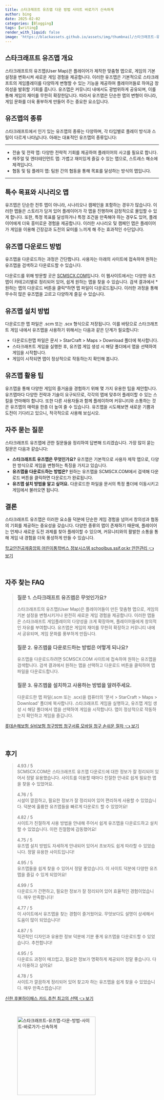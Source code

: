 ```yaml
---
title: 스타크래프트 유즈맵 다운 방법 사이트 바로가기 신속하게
author: bing
date: 2025-02-02
categories: [Blogging]
tags: [writing]
render_with_liquid: false
image: 'https://blackassets.github.io/assets/img/thumbnail/스타크래프트-유즈맵-다운-방법-사이트-바로가기-신속하게.webp'
---
```



<h2 id='스타크래프트_유즈맵_개요'>스타크래프트 유즈맵 개요</h2>

<p>스타크래프트의 유즈맵(User Map)은 플레이어가 제작한 맞춤형 맵으로, 게임의 기본 설정을 변화시켜 새로운 게임 경험을 제공합니다. 이러한 유즈맵은 기본적으로 스타크래프트의 게임플레이를 다양하게 변형할 수 있는 기능을 제공하여 플레이어들로 하여금 창의성을 발휘할 기회를 줍니다. 유즈맵은 커뮤니티 내에서도 광범위하게 공유되며, 이를 통해 게임의 재미를 무한히 확장한답니다. 따라서 유즈맵은 단순한 맵의 변형이 아니라, 게임 문화를 더욱 풍부하게 만들어 주는 중요한 요소입니다.</p>

<h2 id='유즈맵의_종류'>유즈맵의 종류</h2>

<p>스타크래프트에서 인기 있는 유즈맵의 종류는 다양하며, 각 타입별로 플레이 방식과 스릴이 다르게 나타납니다. 아래는 대표적인 유즈맵의 종류입니다:</p>

<hr />

<ul>
    <li>전술 및 전략 맵: 다양한 전략적 기회를 제공하여 플레이어의 사고를 필요로 합니다.</li>
    <li>캐주얼 및 엔터테인먼트 맵: 가볍고 재미있게 즐길 수 있는 맵으로, 스트레스 해소에 제격입니다.</li>
    <li>협동 및 팀 플레이 맵: 팀원 간의 협동을 통해 목표를 달성하는 방식의 맵입니다.</li>
</ul>

<hr />

<h2 id='특수_목표와_시나리오_맵'>특수 목표와 시나리오 맵</h2>

<p>유즈맵은 단순한 전투 맵이 아니라, 시나리오나 캠페인을 포함하는 경우가 많습니다. 이러한 맵들은 스토리가 담겨 있어 플레이어가 각 맵을 진행하며 감정적으로 몰입할 수 있게 합니다. 또한, 특정 목표를 달성하거나 특정 조건을 만족해야 하는 경우도 있어, 플레이어에게 더욱 흥미로운 경험을 제공합니다. 이러한 시나리오 및 캠페인 맵은 플레이어가 게임을 이용해 긴장감과 도전의 묘미를 느끼게 해 주는 효과적인 수단입니다.</p>

<h2 id='유즈맵_다운로드_방법'>유즈맵 다운로드 방법</h2>

<p>유즈맵을 다운로드하는 과정은 간단합니다. 사용자는 아래의 사이트에 접속하여 원하는 유즈맵을 검색하고 다운로드할 수 있습니다.</p>

<p>다운로드를 위해 방문할 곳은 <a href="https://scmscx.com">SCMSCX.COM</a>입니다. 이 웹사이트에서는 다양한 유즈맵이 카테고리별로 정리되어 있어, 쉽게 원하는 맵을 찾을 수 있습니다. 검색 결과에서 *원하는 맵의 다운로드 버튼을 클릭*하면 맵 파일이 다운로드됩니다. 이러한 과정을 통해 무수히 많은 유즈맵을 고르고 다양하게 즐길 수 있습니다.</p>

<h2 id='유즈맵_설치_방법'>유즈맵 설치 방법</h2>

<p>다운로드한 맵 파일은 .scm 또는 .scx 형식으로 저장됩니다. 이를 바탕으로 스타크래프트 게임 내에서 유즈맵을 사용하기 위해서는 다음과 같은 단계가 필요합니다:</p>

<ul>
    <li>다운로드한맵 파일은 문서 > StarCraft > Maps > Download 폴더에 복사합니다.</li>
    <li>스타크래프트 게임을 실행한 후, 유즈맵 게임 생성 시 해당 폴더에서 맵을 선택하여 게임을 시작합니다.</li>
    <li>게임이 시작되면 맵이 정상적으로 작동하는지 확인해 봅니다.</li>
</ul>

<h2 id='유즈맵_활용_팁'>유즈맵 활용 팁</h2>

<p>유즈맵을 통해 다양한 게임의 즐거움을 경험하기 위해 몇 가지 유용한 팁을 제안합니다. 유즈맵마다 다양한 전략과 기술이 요구되므로, 각각의 맵에 맞추어 플레이할 수 있는 스킬을 연마해야 합니다. 또한 다른 사용자들과 함께 플레이하며 커뮤니티와 소통하는 것은 유즈맵의 매력을 한층 더 높여 줄 수 있습니다. 유즈맵을 시도해보면 새로운 기쁨과 도전이 기다리고 있으니, 적극적으로 사용해 보십시오.</p>

<h2 id='자주_묻는_질문'>자주 묻는 질문</h2>

<p>스타크래프트 유즈맵에 관한 질문들을 정리하여 답변해 드리겠습니다. 가장 많이 묻는 질문은 다음과 같습니다:</p>

<ul>
    <li><b>스타크래프트 유즈맵은 무엇인가요?</b> 유즈맵은 기본적으로 사용자 제작 맵으로, 다양한 방식으로 게임을 변형하는 특징을 가지고 있습니다.</li>
    <li><b>유즈맵을 다운로드하는 방법은?</b> 원하는 유즈맵을 SCMSCX.COM에서 검색해 다운로드 버튼을 클릭하면 다운로드가 완료됩니다.</li>
    <li><b>유즈맵 설치 방법을 알고 싶어요.</b> 다운로드한 파일을 문서의 특정 폴더에 이동시키고 게임에서 불러오면 됩니다.</li>
</ul>

<h2 id='결론'>결론</h2>

<p>스타크래프트 유즈맵은 이러한 요소들 덕분에 단순한 게임 경험을 넘어서 창의성과 협동의 기회를 제공하는 중요성을 갖습니다. 다양한 종류의 맵이 존재하기 때문에, 플레이어는 언제나 새로운 도전 과제를 찾아 플레이할 수 있으며, 커뮤니티와의 활발한 소통을 통해 게임 내 경험을 더욱 풍성하게 만들 수 있습니다.</p>


<p><a class="click-button" title="학교안전공제중앙회 어린이통학버스 정보시스템 schoolbus.ssif.or.kr 안전관리" href="https://blackassets.github.io/posts/%ED%95%99%EA%B5%90%EC%95%88%EC%A0%84%EA%B3%B5%EC%A0%9C%EC%A4%91%EC%95%99%ED%9A%8C-%EC%96%B4%EB%A6%B0%EC%9D%B4%ED%86%B5%ED%95%99%EB%B2%84%EC%8A%A4-%EC%A0%95%EB%B3%B4%EC%8B%9C%EC%8A%A4%ED%85%9C-schoolbus.ssif.or.kr-%EC%95%88%EC%A0%84%EA%B4%80%EB%A6%AC/" rel="dofollow">학교안전공제중앙회 어린이통학버스 정보시스템 schoolbus.ssif.or.kr 안전관리 👈 보기</a></p><br>
<h2 id='자주_찾는_FAQ'>자주 찾는 FAQ</h2>
<div itemscope="" itemtype="https://schema.org/FAQPage"> 
<blockquote> 
<div itemscope="" itemprop="mainEntity" itemtype="https://schema.org/Question"> 
<h3 itemprop="name">질문 1. 스타크래프트 유즈맵은 무엇인가요?</h3> 
<div itemscope="" itemprop="acceptedAnswer" itemtype="https://schema.org/Answer"> 
<span itemprop="text"> 
<p>스타크래프트의 유즈맵(User Map)은 플레이어들이 만든 맞춤형 맵으로, 게임의 기본 설정을 변형시키거나 완전히 새로운 게임 경험을 제공합니다. 이러한 맵들은 스타크래프트 게임플레이의 다양성을 크게 확장하며, 플레이어들에게 창의적인 자유를 부여합니다. 유즈맵은 게임의 재미를 무한히 확장하고 커뮤니티 내에서 공유되며, 게임 문화를 풍부하게 만듭니다.</p> 
</span> 
</div> 
</div> 
<div itemscope="" itemprop="mainEntity" itemtype="https://schema.org/Question"> 
<h3 itemprop="name">질문 2. 유즈맵을 다운로드하는 방법은 어떻게 되나요?</h3> 
<div itemscope="" itemprop="acceptedAnswer" itemtype="https://schema.org/Answer"> 
<span itemprop="text"> 
<p>유즈맵을 다운로드하려면 SCMSCX.COM 사이트에 접속하여 원하는 유즈맵을 검색합니다. 검색 결과에서 원하는 맵을 선택하고 다운로드 버튼을 클릭하여 맵 파일을 다운로드합니다.</p> 
</span> 
</div> 
</div> 
<div itemscope="" itemprop="mainEntity" itemtype="https://schema.org/Question"> 
<h3 itemprop="name">질문 3. 유즈맵을 설치하고 사용하는 방법을 알려주세요.</h3> 
<div itemscope="" itemprop="acceptedAnswer" itemtype="https://schema.org/Answer"> 
<span itemprop="text"> 
<p>다운로드한 맵 파일(.scm 또는 .scx)을 컴퓨터의 '문서 > StarCraft > Maps > Download' 폴더에 복사합니다. 스타크래프트 게임을 실행하고, 유즈맵 게임 생성 시 해당 폴더에서 맵을 선택하여 게임을 시작합니다. 맵이 정상적으로 작동하는지 확인하고 게임을 즐깁니다.</p> 
</span> 
</div> 
</div> 
</blockquote> 
</div>
<p><a class="click-button" title="롯데손해보험 실비보험 청구방법 청구서류 모바일 청구 손쉬운 절차" href="https://blackassets.github.io/posts/%EB%A1%AF%EB%8D%B0%EC%86%90%ED%95%B4%EB%B3%B4%ED%97%98-%EC%8B%A4%EB%B9%84%EB%B3%B4%ED%97%98-%EC%B2%AD%EA%B5%AC%EB%B0%A9%EB%B2%95-%EC%B2%AD%EA%B5%AC%EC%84%9C%EB%A5%98-%EB%AA%A8%EB%B0%94%EC%9D%BC-%EC%B2%AD%EA%B5%AC-%EC%86%90%EC%89%AC%EC%9A%B4-%EC%A0%88%EC%B0%A8/" rel="dofollow">롯데손해보험 실비보험 청구방법 청구서류 모바일 청구 손쉬운 절차 👈 보기</a></p><br>
<h2 id='후기'>후기</h2>
<div itemscope itemtype="https://schema.org/Product">
  <blockquote>
  <div itemprop="review" itemscope itemtype="https://schema.org/Review">
      <div itemprop="reviewRating" itemscope itemtype="https://schema.org/Rating"> <span itemprop="ratingValue">4.93</span> / <span itemprop="bestRating">5</span> </div>
      <span itemprop="reviewBody">SCMSCX.COM은 스타크래프트 유즈맵 다운로드에 대한 정보가 잘 정리되어 있어서 정말 유용했습니다. 사이트를 이용할 때마다 친절한 안내로 쉽게 필요한 맵을 찾을 수 있었어요.</span>
  </div>
  <br>
  <div itemprop="review" itemscope itemtype="https://schema.org/Review">
      <div itemprop="reviewRating" itemscope itemtype="https://schema.org/Rating"> <span itemprop="ratingValue">4.76</span> / <span itemprop="bestRating">5</span> </div>
      <span itemprop="reviewBody">시설이 깔끔하고, 필요한 정보가 잘 정리되어 있어 편리하게 사용할 수 있었습니다. 덕분에 훌륭한 유즈맵들을 빠르게 다운로드 할 수 있었어요!</span>
  </div>
  <br>
  <div itemprop="review" itemscope itemtype="https://schema.org/Review">
      <div itemprop="reviewRating" itemscope itemtype="https://schema.org/Rating"> <span itemprop="ratingValue">4.82</span> / <span itemprop="bestRating">5</span> </div>
      <span itemprop="reviewBody">사이트가 친절하게 사용 방법을 안내해 주어서 쉽게 유즈맵을 다운로드하고 설치할 수 있었습니다. 이런 친절함에 감동했어요!</span>
  </div>
  <br>
  <div itemprop="review" itemscope itemtype="https://schema.org/Review">
      <div itemprop="reviewRating" itemscope itemtype="https://schema.org/Rating"> <span itemprop="ratingValue">4.75</span> / <span itemprop="bestRating">5</span> </div>
      <span itemprop="reviewBody">유즈맵 설치 방법도 자세하게 안내되어 있어서 초보자도 쉽게 따라할 수 있었습니다. 정말 유용한 사이트입니다!</span>
  </div>
  <br>
  <div itemprop="review" itemscope itemtype="https://schema.org/Review">
      <div itemprop="reviewRating" itemscope itemtype="https://schema.org/Rating"> <span itemprop="ratingValue">4.95</span> / <span itemprop="bestRating">5</span> </div>
      <span itemprop="reviewBody">유즈맵들을 쉽게 찾을 수 있어서 정말 좋았습니다. 이 사이트 덕분에 다양한 유즈맵을 즐길 수 있게 되었어요!</span>
  </div>
  <br>
  <div itemprop="review" itemscope itemtype="https://schema.org/Review">
      <div itemprop="reviewRating" itemscope itemtype="https://schema.org/Rating"> <span itemprop="ratingValue">4.99</span> / <span itemprop="bestRating">5</span> </div>
      <span itemprop="reviewBody">다운로드가 간편하고, 필요한 정보가 잘 정리되어 있어 효율적인 경험이었습니다. 매우 만족합니다!</span>
  </div>
  <br>
  <div itemprop="review" itemscope itemtype="https://schema.org/Review">
      <div itemprop="reviewRating" itemscope itemtype="https://schema.org/Rating"> <span itemprop="ratingValue">4.77</span> / <span itemprop="bestRating">5</span> </div>
      <span itemprop="reviewBody">이 사이트에서 유즈맵을 찾는 경험이 즐거웠어요. 무엇보다도 설명이 상세해서 도움이 많이 되었습니다!</span>
  </div>
  <br>
  <div itemprop="review" itemscope itemtype="https://schema.org/Review">
      <div itemprop="reviewRating" itemscope itemtype="https://schema.org/Rating"> <span itemprop="ratingValue">4.87</span> / <span itemprop="bestRating">5</span> </div>
      <span itemprop="reviewBody">직관적인 디자인과 유용한 정보 덕분에 기분 좋게 유즈맵을 다운로드할 수 있었습니다. 추천합니다!</span>
  </div>
  <br>
  <div itemprop="review" itemscope itemtype="https://schema.org/Review">
      <div itemprop="reviewRating" itemscope itemtype="https://schema.org/Rating"> <span itemprop="ratingValue">4.95</span> / <span itemprop="bestRating">5</span> </div>
      <span itemprop="reviewBody">다운로드 과정이 매끄럽고, 필요한 정보가 명확하게 제공되어 정말 좋습니다. 다시 이용하고 싶어요!</span>
  </div>
  <br>
  <div itemprop="review" itemscope itemtype="https://schema.org/Review">
      <div itemprop="reviewRating" itemscope itemtype="https://schema.org/Rating"> <span itemprop="ratingValue">4.78</span> / <span itemprop="bestRating">5</span> </div>
      <span itemprop="reviewBody">사이트가 깔끔하게 정리되어 있어 찾고자 하는 유즈맵을 쉽게 찾을 수 있었습니다. 매우 만족스럽습니다!</span>
  </div>
  </blockquote>
</div>
<p><a class="click-button" title="신한 후불하이패스 카드 추천 최고의 선택" href="https://blackassets.github.io/posts/%EC%8B%A0%ED%95%9C-%ED%9B%84%EB%B6%88%ED%95%98%EC%9D%B4%ED%8C%A8%EC%8A%A4-%EC%B9%B4%EB%93%9C-%EC%B6%94%EC%B2%9C-%EC%B5%9C%EA%B3%A0%EC%9D%98-%EC%84%A0%ED%83%9D/" rel="dofollow">신한 후불하이패스 카드 추천 최고의 선택 👈 보기</a></p><br>
<figure class="image"><img src="https://blackassets.github.io/assets/img/thumbnail/스타크래프트-유즈맵-다운-방법-사이트-바로가기-신속하게.webp" alt="스타크래프트-유즈맵-다운-방법-사이트-바로가기-신속하게" width="256" height="256"></figure>